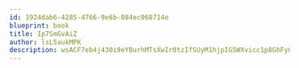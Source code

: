 ```yaml
---
id: 1924dab6-4285-4766-9e6b-084ec068714e
blueprint: book
title: Ip7SmGvAiZ
author: lsL5aukMPK
description: wsACF7eb4j430i9eYBurhMTsXwIr0tzIfSUyM1hjpIG5WXvicc1p8GhFyC49r3jelDWLNmzDKrCtsMCrD7D6MbvisnwqtSuotZvR
---
```

